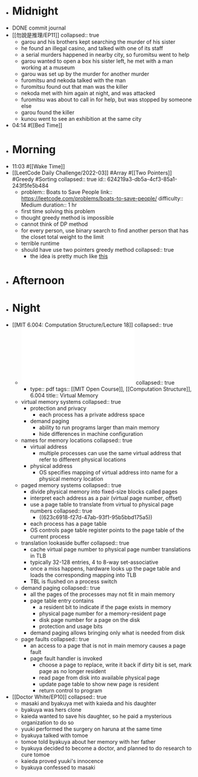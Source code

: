 - # Midnight
- DONE commit journal
- [[勿說是推理/EP11]]
  collapsed:: true
	- garou and his brothers kept searching the murder of his sister
	- he found an illegal casino, and talked with one of its staff
	- a serial murders happened in nearby city, so furomitsu went to help
	- garou wanted to open a box his sister left, he met with a man working at a museum
	- garou was set up by the murder for another murder
	- furomitsu and nekoda talked with the man
	- furomitsu found out that man was the killer
	- nekoda met with him again at night, and was attacked
	- furomitsu was about to call in for help, but was stopped by someone else
	- garou found the killer
	- kunou went to see an exhibition at the same city
- 04:14 #[[Bed Time]]
- # Morning
- 11:03 #[[Wake Time]]
- [[LeetCode Daily Challenge/2022-03]] #Array #[[Two Pointers]] #Greedy #Sorting
  collapsed:: true
  id:: 624219a3-db5a-4cf3-85a1-243f5fe5b484
	- problem:: Boats to Save People
	  link:: https://leetcode.com/problems/boats-to-save-people/
	  difficulty:: Medium
	  duration:: 1 hr
	- first time solving this problem
	- thought greedy method is impossible
	- cannot think of DP method
	- for every person, use binary search to find another person that has the closet total weight to the limit
	- terrible runtime
	- should have use two pointers greedy method
	  collapsed:: true
		- the idea is pretty much like [this](((6233f291-4c26-4268-84db-29164f62b144)))
- # Afternoon
- # Night
- [[MIT 6.004: Computation Structure/Lecture 18]]
  collapsed:: true
	- ![L18.pdf](../assets/L18_1648125177494_0.pdf)
	  collapsed:: true
		- type:: pdf
		  tags:: [[MIT Open Course]], [[Computation Structure]], 6.004
		  title:: Virtual Memory
	- virtual memory systems
	  collapsed:: true
		- protection and privacy
			- each process has a private address space
		- demand paging
			- ability to run programs larger than main memory
			- hide differences in machine configuration
	- names for memory locations
	  collapsed:: true
		- virtual address
			- multiple processes can use the same virtual address that refer to different physical locations
		- physical address
			- OS specifies mapping of virtual address into name for a physical memory location
	- paged memory systems
	  collapsed:: true
		- divide physical memory into fixed-size blocks called pages
		- interpret each address as a pair (virtual page number, offset)
		- use a page table to translate from virtual to physical page numbers
		  collapsed:: true
			- ((623c6918-f27d-47ab-93f1-95b5bbd175a5))
		- each process has a page table
		- OS controls page table register points to the page table of the current process
	- translation lookaside buffer
	  collapsed:: true
		- cache virtual page number to physical page number translations in TLB
		- typically 32-128 entries, 4 to 8-way set-associative
		- once a miss happens, hardware looks up the page table and loads the corresponding mapping into TLB
		- TBL is flushed on a process switch
	- demand paging
	  collapsed:: true
		- all the pages of the processes may not fit in main memory
		- page table entry contains
			- a resident bit to indicate if the page exists in memory
			- physical page number for a memory-resident page
			- disk page number for a page on the disk
			- protection and usage bits
		- demand paging allows bringing only what is needed from disk
	- page faults
	  collapsed:: true
		- an access to a page that is not in main memory causes a page fault
		- page fault handler is invoked
			- choose a page to replace, write it back if dirty bit is set, mark page as no longer resident
			- read page from disk into available physical page
			- update page table to show new page is resident
			- return control to program
- [[Doctor White/EP10]]
  collapsed:: true
	- masaki and byakuya met with kaieda and his daughter
	- byakuya was hers clone
	- kaieda wanted to save his daughter, so he paid a mysterious organization to do so
	- yuuki performed the surgery on haruna at the same time
	- byakuya talked with tomoe
	- tomoe told byakuya about her memory with her father
	- byakuya decided to become a doctor, and planned to do research to cure tomoe
	- kaieda proved yuuki's innocence
	- byakuya confessed to masaki